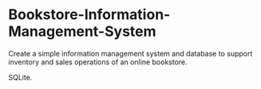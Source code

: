 # Bookstore-Information-Management-System
Create a simple information management system and database to support inventory and sales operations of an online bookstore.

SQLite.

